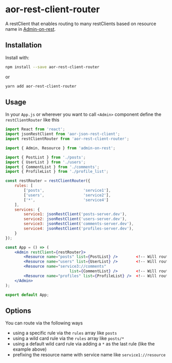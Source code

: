 # aor-rest-client-router

A restClient that enables routing to many restClients based on resource name in [Admin-on-rest](https://github.com/marmelab/admin-on-rest/).

## Installation

Install with:

```sh
npm install --save aor-rest-client-router
```

or

```sh
yarn add aor-rest-client-router
```

## Usage

In your `App.js` or wherever you want to call `<Admin>` component define the `restClientRouter` like this

```jsx
import React from 'react';
import jsonRestClient from 'aor-json-rest-client';
import restClientRouter from 'aor-rest-client-router';

import { Admin, Resource } from 'admin-on-rest';

import { PostList } from './posts';
import { UserList } from './users';
import { CommentList } from './comments';
import { ProfileList } from './profile_list';

const restRouter = restClientRouter({
    rules: [
        ['posts',                 'service1'],
        ['users',                 'service2'],
        ['*',                     'service4']
    ],
    services: {
        service1: jsonRestClient('posts-server.dev'),
        service2: jsonRestClient('users-server.dev'),
        service3: jsonRestClient('comments-server.dev'),
        service4: jsonRestClient('profiles-server.dev'),
    }
});

const App = () => (
    <Admin restClient={restRouter}>
        <Resource name="posts" list={PostList} />        <!-- Will route to service1 -->
        <Resource name="users" list={UserList} />        <!-- Will route to service2 -->
        <Resource name="service3://comments"  
                            list={CommentList} />        <!-- Will route to service3 (explicit route) -->
        <Resource name="profiles" list={ProfileList} />  <!-- Will route to service4 (via wildcard '*') -->
    </Admin>
);

export default App;
```

## Options

You can route via the following ways

* using a specific rule via the `rules` array like `posts`
* using a wild card rule via the `rules` array like `posts/*` 
* using a default wild card rule via adding a `*` as the last rule (like the example above)
* prefixing the resource name with service name like `service1://resource`